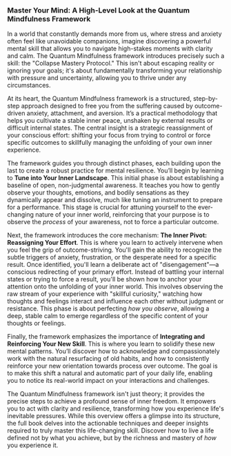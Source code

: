 ### Master Your Mind: A High-Level Look at the Quantum Mindfulness Framework
In a world that constantly demands more from us, where stress and anxiety often feel like unavoidable companions, imagine discovering a powerful mental skill that allows you to navigate high-stakes moments with clarity and calm. The Quantum Mindfulness framework introduces precisely such a skill: the "Collapse Mastery Protocol." This isn't about escaping reality or ignoring your goals; it's about fundamentally transforming your relationship with pressure and uncertainty, allowing you to thrive under any circumstances.

At its heart, the Quantum Mindfulness framework is a structured, step-by-step approach designed to free you from the suffering caused by outcome-driven anxiety, attachment, and aversion. It’s a practical methodology that helps you cultivate a stable inner peace, unshaken by external results or difficult internal states. The central insight is a strategic reassignment of your conscious effort: shifting your focus from trying to control or force specific outcomes to skillfully managing the unfolding of your own inner experience.

The framework guides you through distinct phases, each building upon the last to create a robust practice for mental resilience. You’ll begin by learning to **Tune into Your Inner Landscape**. This initial phase is about establishing a baseline of open, non-judgmental awareness. It teaches you how to gently observe your thoughts, emotions, and bodily sensations as they dynamically appear and dissolve, much like tuning an instrument to prepare for a performance. This stage is crucial for attuning yourself to the ever-changing nature of your inner world, reinforcing that your purpose is to observe the *process* of your awareness, not to force a particular outcome.

Next, the framework introduces the core mechanism: **The Inner Pivot: Reassigning Your Effort**. This is where you learn to actively intervene when you feel the grip of outcome-striving. You'll gain the ability to recognize the subtle triggers of anxiety, frustration, or the desperate need for a specific result. Once identified, you'll learn a deliberate act of "disengagement"—a conscious redirecting of your primary effort. Instead of battling your internal states or trying to force a result, you'll be shown how to anchor your attention onto the unfolding of your inner world. This involves observing the raw stream of your experience with "skillful curiosity," watching how thoughts and feelings interact and influence each other without judgment or resistance. This phase is about perfecting *how you observe*, allowing a deep, stable calm to emerge regardless of the specific content of your thoughts or feelings.

Finally, the framework emphasizes the importance of **Integrating and Reinforcing Your New Skill**. This is where you learn to solidify these new mental patterns. You’ll discover how to acknowledge and compassionately work with the natural resurfacing of old habits, and how to consistently reinforce your new orientation towards process over outcome. The goal is to make this shift a natural and automatic part of your daily life, enabling you to notice its real-world impact on your interactions and challenges.

The Quantum Mindfulness framework isn't just theory; it provides the precise steps to achieve a profound sense of inner freedom. It empowers you to act with clarity and resilience, transforming how you experience life's inevitable pressures. While this overview offers a glimpse into its structure, the full book delves into the actionable techniques and deeper insights required to truly master this life-changing skill. Discover how to live a life defined not by what you achieve, but by the richness and mastery of *how* you experience it.